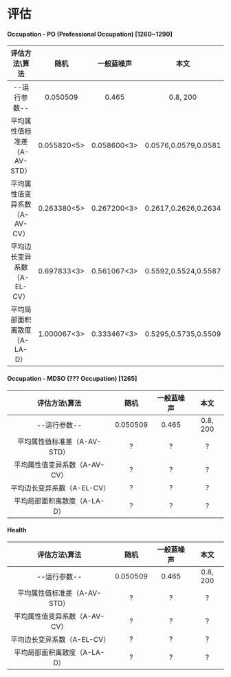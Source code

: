 # 评估

#### Occupation - PO (Professional Occupation) [1260~1290]

|  评估方法\算法   |    随机     |  一般蓝噪声  |     本文     |
| :--------------: | :---------: | :----------: | :----------: |
|   --运行参数--   |  0.050509   |    0.465     |   0.8, 200   |
| 平均属性值标准差（A-AV-STD） | 0.055820<5> | 0.058600<3> | 0.0576,0.0579,0.0581 |
|   平均属性值变异系数（A-AV-CV）   | 0.263380<5> | 0.267200<3> | 0.2617,0.2626,0.2634 |
| 平均边长变异系数（A-EL-CV） | 0.697833<3> | 0.561067<3> | 0.5592,0.5524,0.5587 |
| 平均局部面积离散度（A-LA-D） | 1.000067<3> | 0.333467<3> | 0.5295,0.5735,0.5509 |

#### Occupation - MDSO (??? Occupation) [1265]

|  评估方法\算法   |    随机     |  一般蓝噪声  |     本文     |
| :--------------: | :---------: | :----------: | :----------: |
|   --运行参数--   |  0.050509   |    0.465     |   0.8, 200   |
| 平均属性值标准差（A-AV-STD） | ? | ?  | ?  |
|   平均属性值变异系数（A-AV-CV）   | ? | ?  | ?  |
| 平均边长变异系数（A-EL-CV） | ? | ? | ? |
| 平均局部面积离散度（A-LA-D） | ? | ? | ? |

#### Health

|  评估方法\算法   |    随机     |  一般蓝噪声  |     本文     |
| :--------------: | :---------: | :----------: | :----------: |
|   --运行参数--   |  0.050509   |    0.465     |   0.8, 200   |
| 平均属性值标准差（A-AV-STD） | ? | ?  | ?  |
|   平均属性值变异系数（A-AV-CV）   | ? | ?  | ?  |
| 平均边长变异系数（A-EL-CV） | ? | ? | ? |
| 平均局部面积离散度（A-LA-D） | ? | ? | ? |
